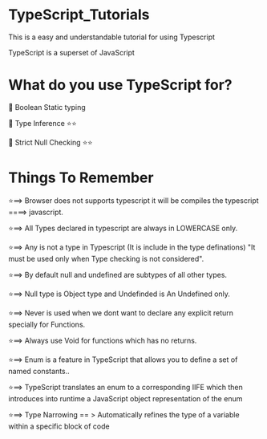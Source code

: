 # TypeScript_Tutorials

This is a easy and understandable tutorial for using Typescript

TypeScript is a superset of JavaScript

# What do you use TypeScript for?

📍 Boolean Static typing

📍 Type Inference ⭐⭐

📍 Strict Null Checking ⭐⭐

# Things To Remember

⭐==> Browser does not supports typescript it will be compiles the typescript ====> javascript.

⭐==> All Types declared in typescript are always in LOWERCASE only.

⭐==> Any is not a type in Typescript (It is include in the type definations) "It must be used only when Type checking is not considered".

⭐==> By default null and undefined are subtypes of all other types.

⭐==> Null type is Object type and Undefinded is An Undefined only.

⭐==> Never is used when we dont want to declare any explicit return specially for Functions.

⭐==> Always use Void for functions which has no returns.

⭐==> Enum is a feature in TypeScript that allows you to define a set of named constants..

⭐==> TypeScript translates an enum to a corresponding IIFE which then introduces into runtime a JavaScript object representation of the enum

⭐==> Type Narrowing == > Automatically refines the type of a variable within a specific block of code
